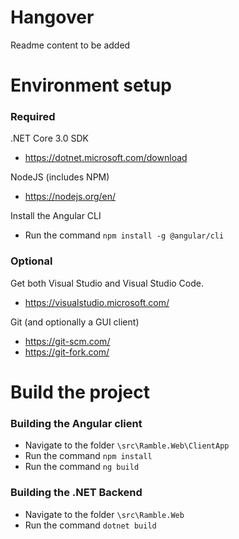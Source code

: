 # Hangover
Readme content to be added

# Environment setup
### Required
.NET Core 3.0 SDK
- https://dotnet.microsoft.com/download

NodeJS (includes NPM)
- https://nodejs.org/en/

Install the Angular CLI
 - Run the command `npm install -g @angular/cli`

### Optional
Get both Visual Studio and Visual Studio Code.
- https://visualstudio.microsoft.com/

Git (and optionally a GUI client)
- https://git-scm.com/
- https://git-fork.com/

# Build the project
### Building the Angular client
- Navigate to the folder `\src\Ramble.Web\ClientApp`
- Run the command `npm install`
- Run the command `ng build`

### Building the .NET Backend
- Navigate to the folder `\src\Ramble.Web`
- Run the command `dotnet build`